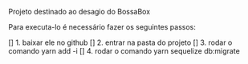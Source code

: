 Projeto destinado ao desagio do BossaBox

Para executa-lo é necessário fazer os seguintes passos:

[] 1. baixar ele no github
[] 2. entrar na pasta do projeto
[] 3. rodar o comando yarn add -i
[] 4. rodar o comando yarn sequelize db:migrate